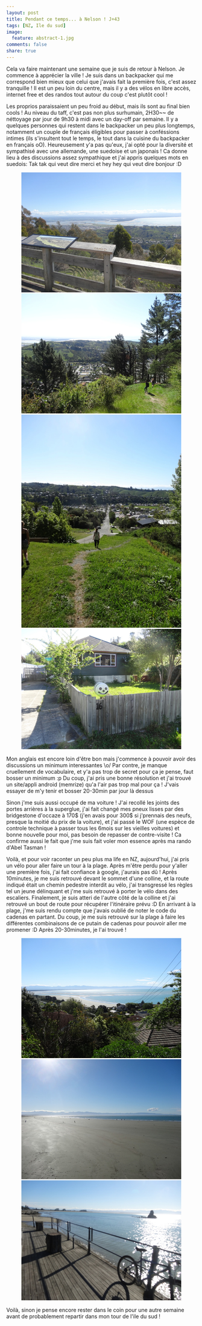 ```yaml
---
layout: post
title: Pendant ce temps... à Nelson ! J+43
tags: [NZ, Ile du sud]
image:
  feature: abstract-1.jpg
comments: false
share: true
---
```


Cela va faire maintenant une semaine que je suis de retour à Nelson. Je commence à apprécier la ville ! Je suis dans un backpacker qui me correspond bien mieux que celui que j'avais fait la première fois, c'est assez tranquille ! Il est un peu loin du centre, mais il y a des vélos en libre accès, internet free et des randos tout autour du coup c'est plutôt cool !

Les proprios paraissaient un peu froid au début, mais ils sont au final bien cools ! Au niveau du taff, c'est pas non plus surhumain, 2H30~~ de néttoyage par jour de 9h30 à midi avec un day-off par semaine. Il y a quelques personnes qui restent dans le backpacker un peu plus longtemps, notamment un couple de français éligibles pour passer à conféssions intimes (ils s'insultent tout le temps, le tout dans la cuisine du backpacker en français oO). Heureusement y'a pas qu'eux, j'ai opté pour la diversité et sympathisé avec une allemande, une suedoise et un japonais ! Ca donne lieu à des discussions assez sympathique et j'ai appris quelques mots en suedois: Tak tak qui veut dire merci et hey hey qui veut dire bonjour :D 

<figure class="half">
	<a href="/images/photos/2014-10-23/1.JPG">
		<img src="/images/photos/2014-10-23/1.JPG" alt="1">
	</a> 
	<a href="/images/photos/2014-10-23/2.JPG">
		<img src="/images/photos/2014-10-23/2.JPG" alt="2">
	</a> 
	<a href="/images/photos/2014-10-23/3.JPG">
		<img src="/images/photos/2014-10-23/3.JPG" alt="3">
	</a>
	<a href="/images/photos/2014-10-23/4.JPG">
		<img src="/images/photos/2014-10-23/4.JPG" alt="4">
	</a>
</figure>

Mon anglais est encore loin d'être bon mais j'commence à pouvoir avoir des discussions un minimum interessantes \o/ Par contre, je manque cruellement de vocabulaire, et y'a pas trop de secret pour ça je pense, faut bosser un minimum :p Du coup, j'ai pris une bonne résolution et j'ai trouvé un site/appli android (memrize) qu'a l'air pas trop mal pour ça ! J'vais essayer de m'y tenir et bosser 20-30min par jour là dessus  

Sinon j'me suis aussi occupé de ma voiture ! J'ai recollé les joints des portes arrières à la superglue, j'ai fait changé mes pneux lisses par des bridgestone d'occaze à 170$ (j'en avais pour 300$ si j'prennais des neufs, presque la moitié du prix de la voiture), et j'ai passé le WOF (une espèce de controle technique à passer tous les 6mois sur les vieilles voitures) et bonne nouvelle pour moi, pas besoin de repasser de contre-visite ! Ca confirme aussi le fait que j'me suis fait voler mon essence après ma rando d'Abel Tasman ! 

Voilà, et pour voir raconter un peu plus ma life en NZ, aujourd'hui, j'ai pris un vélo pour aller faire un tour à la plage. Après m'être perdu pour y'aller une première fois, j'ai fait confiance à google, j'aurais pas dû ! Après 10minutes, je me suis retrouvé devant le sommet d'une colline, et la route indiqué était un chemin pedestre interdit au vélo, j'ai transgressé les règles tel un jeune délinquant et j'me suis retrouvé à porter le vélo dans des escaliers. Finalement, je suis atteri de l'autre côté de la colline et j'ai retrouvé un bout de route pour récupérer l'itinéraire prévu :D En arrivant à la plage, j'me suis rendu compte que j'avais oublié de noter le code du cadenas en partant. Du coup, je me suis retrouvé sur la plage à faire les différentes combinaisons de ce putain de cadenas pour pouvoir aller me promener :D Après 20-30minutes, je l'ai trouvé !

<figure class="half">
	<a href="/images/photos/2014-10-23/5.JPG">
		<img src="/images/photos/2014-10-23/5.JPG" alt="5">
	</a>
	<a href="/images/photos/2014-10-23/6.JPG">
		<img src="/images/photos/2014-10-23/6.JPG" alt="6">
	</a>
	<a href="/images/photos/2014-10-23/7.JPG">
		<img src="/images/photos/2014-10-23/7.JPG" alt="7">
	</a>
</figure>

Voilà, sinon je pense encore rester dans le coin pour une autre semaine avant de probablement repartir dans mon tour de l'ile du sud !




